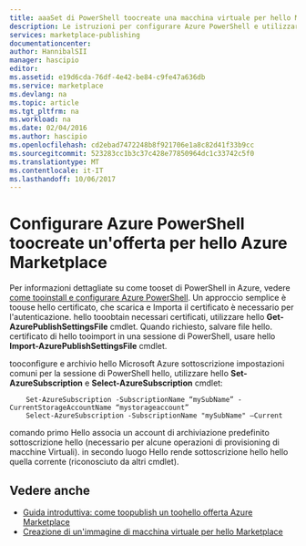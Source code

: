 ```yaml
---
title: aaaSet di PowerShell toocreate una macchina virtuale per hello Marketplace | Documenti Microsoft
description: Le istruzioni per configurare Azure PowerShell e utilizzarlo come un'opzione facoltativa elabora toocreate VM immagini toodeploy, flusso e vendono su, hello Azure Marketplace
services: marketplace-publishing
documentationcenter: 
author: HannibalSII
manager: hascipio
editor: 
ms.assetid: e19d6cda-76df-4e42-be84-c9fe47a636db
ms.service: marketplace
ms.devlang: na
ms.topic: article
ms.tgt_pltfrm: na
ms.workload: na
ms.date: 02/04/2016
ms.author: hascipio
ms.openlocfilehash: cd2ebad7472248b8f921706e1a8c82d41f33b9cc
ms.sourcegitcommit: 523283cc1b3c37c428e77850964dc1c33742c5f0
ms.translationtype: MT
ms.contentlocale: it-IT
ms.lasthandoff: 10/06/2017
---
```

# <a name="set-up-azure-powershell-toocreate-an-offer-for-hello-azure-marketplace"></a>Configurare Azure PowerShell toocreate un'offerta per hello Azure Marketplace
Per informazioni dettagliate su come tooset di PowerShell in Azure, vedere [come tooinstall e configurare Azure PowerShell](/powershell/azure/overview). Un approccio semplice è toouse hello certificato, che scarica e Importa il certificato è necessario per l'autenticazione. hello tooobtain necessari certificati, utilizzare hello **Get-AzurePublishSettingsFile** cmdlet. Quando richiesto, salvare file hello. certificato di hello tooimport in una sessione di PowerShell, usare hello **Import-AzurePublishSettingsFile** cmdlet.

tooconfigure e archivio hello Microsoft Azure sottoscrizione impostazioni comuni per la sessione di PowerShell hello, utilizzare hello **Set-AzureSubscription** e **Select-AzureSubscription** cmdlet:

        Set-AzureSubscription -SubscriptionName “mySubName” -CurrentStorageAccountName “mystorageaccount”
        Select-AzureSubscription -SubscriptionName "mySubName" –Current

comando primo Hello associa un account di archiviazione predefinito sottoscrizione hello (necessario per alcune operazioni di provisioning di macchine Virtuali).  in secondo luogo Hello rende sottoscrizione hello hello quella corrente (riconosciuto da altri cmdlet).

## <a name="see-also"></a>Vedere anche
* [Guida introduttiva: come toopublish un toohello offerta Azure Marketplace](marketplace-publishing-getting-started.md)
* [Creazione di un'immagine di macchina virtuale per hello Marketplace](marketplace-publishing-vm-image-creation.md)


